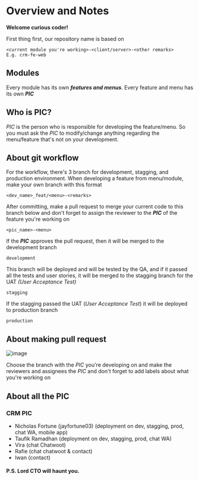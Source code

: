 # Overview and Notes

**Welcome curious coder!**

First thing first, our repository name is based on
```
<current module you're working>-<client/server>-<other remarks>
E.g. crm-fe-web
```

## Modules

Every module has its own **_features and menus_**.
Every feature and menu has its own **_PIC_**

## Who is PIC?

_PIC_ is the person who is responsible for developing the feature/menu. So you must ask the _PIC_ to modify/change anything regarding the menu/feature that's not on your development.

## About git workflow

For the workflow, there's 3 branch for development, stagging, and production environment. When developing a feature from menu/module, make your own branch with this format

```
<dev_name>_feat/<menu>-<remarks> 
```
After committing, make a pull request to merge your current code to this branch below and don't forget to assign the reviewer to the **_PIC_** of the feature you're working on
```
<pic_name>-<menu>
```

If the **_PIC_** approves the pull request, then it will be merged to the development branch
```
development
```

This branch will be deployed and will be tested by the QA, and if it passed all the tests and user stories, it will be merged to the stagging branch for the UAT _(User Acceptance Test)_
```
stagging
```

If the stagging passed the UAT (_User Acceptance Test_) it will be deployed to production branch
```
production
```

## About making pull request
![image](https://user-images.githubusercontent.com/85435591/202667047-e4537f10-3c1a-4340-a365-3a1b7ed1e4ca.png)

Choose the branch with the _PIC_ you're developing on and make the reviewers and assignees the _PIC_ and don't forget to add labels about what you're working on


## About all the PIC

### CRM PIC
- Nicholas Fortune (jayfortune03) (deployment on dev, stagging, prod, chat WA, mobile app)
- Taufik Ramadhan (deployment on dev, stagging, prod, chat WA)
- Vira (chat Chatwoot)
- Rafie (chat chatwoot & contact)
- Iwan (contact)


#### P.S. Lord CTO will haunt you.
